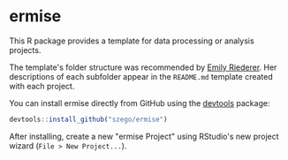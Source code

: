 
# ermise

<!-- badges: start -->
<!-- badges: end -->

This R package provides a template for data processing or analysis projects.

The template's folder structure was recommended by [Emily Riederer](https://emilyriederer.netlify.app/post/team-of-packages/). Her descriptions of each subfolder appear in the `README.md` template created with each project.

You can install ermise directly from GitHub using the [devtools](https://cran.r-project.org/package=devtools) package:

``` r
devtools::install_github("szego/ermise")
```

After installing, create a new "ermise Project" using RStudio's new project wizard (`File > New Project...`).
